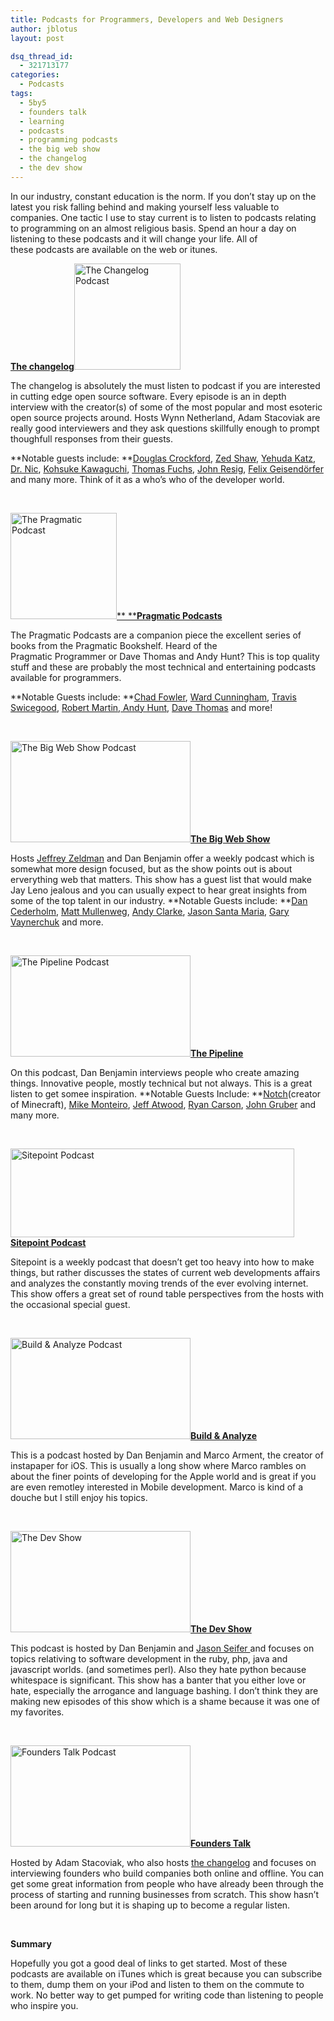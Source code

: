 ```yaml
---
title: Podcasts for Programmers, Developers and Web Designers
author: jblotus
layout: post

dsq_thread_id:
  - 321713177
categories:
  - Podcasts
tags:
  - 5by5
  - founders talk
  - learning
  - podcasts
  - programming podcasts
  - the big web show
  - the changelog
  - the dev show
---
```

In our industry, constant education is the norm. If you don&#8217;t stay up on the latest you risk falling behind and making yourself less valuable to companies. One tactic I use to stay current is to listen to podcasts relating to programming on an almost religious basis. Spend an hour a day on listening to these podcasts and it will change your life. All of these podcasts are available on the web or itunes.

**[The changelog][1]**[<img class="alignleft size-full wp-image-339" title="The Changelog Podcast" src="http://www.jblotus.com/wp-content/uploads/2011/06/chnagelog.jpg" alt="The Changelog Podcast" width="170" height="170" />][1]

The changelog is absolutely the must listen to podcast if you are interested in cutting edge open source software. Every episode is an in depth interview with the creator(s) of some of the most popular and most esoteric open source projects around. Hosts Wynn Netherland, Adam Stacoviak are really good interviewers and they ask questions skillfully enough to prompt thoughfull responses from their guests.

**Notable guests include: **[Douglas Crockford][2], [Zed Shaw][3], [Yehuda Katz][4], [Dr. Nic][5], [Kohsuke Kawaguchi][6], [Thomas Fuchs][7], [John Resig][8], [Felix Geisendörfer][9] and many more. Think of it as a who&#8217;s who of the developer world.

&nbsp;

[<img class="alignleft size-full wp-image-340" title="The Pragmatic Podcast" src="http://www.jblotus.com/wp-content/uploads/2011/06/pragmatic-podcasts.jpg" alt="The Pragmatic Podcast" width="170" height="170" />** **][10]**[Pragmatic Podcasts][10]**

The Pragmatic Podcasts are a companion piece the excellent series of books from the Pragmatic Bookshelf. Heard of the Pragmatic Programmer or Dave Thomas and Andy Hunt? This is top quality stuff and these are probably the most technical and entertaining podcasts available for programmers.

**Notable Guests include: **[Chad Fowler][11], [Ward Cunningham][12], [Travis Swicegood][13], [Robert Martin][14],[ Andy Hunt][15], [Dave Thomas][16] and more!

&nbsp;

[<img class="size-full wp-image-343 alignleft" title="The Big Web Show" src="http://www.jblotus.com/wp-content/uploads/2011/06/bigwebshow-thumb.jpg" alt="The Big Web Show Podcast" width="288" height="162" />**The Big Web Show**][17]

Hosts [Jeffrey Zeldman][18] and Dan Benjamin offer a weekly podcast which is somewhat more design focused, but as the show points out is about erverything web that matters. This show has a guest list that would make Jay Leno jealous and you can usually expect to hear great insights from some of the top talent in our industry. **Notable Guests include: **[Dan Cederholm][19], [Matt Mullenweg][20], [Andy Clarke][21], [Jason Santa Maria][22], [Gary Vaynerchuk][23] and more.

&nbsp;

[<img class="alignleft size-full wp-image-344" title="The Pipeline" src="http://www.jblotus.com/wp-content/uploads/2011/06/pipeline-thumb.jpg" alt="The Pipeline Podcast" width="288" height="162" />**The Pipeline**][24]

On this podcast, Dan Benjamin interviews people who create amazing things. Innovative people, mostly technical but not always. This is a great listen to get somee inspiration. **Notable Guests Include: **[Notch][25](creator of Minecraft), [Mike Monteiro][26], [Jeff Atwood][27], [Ryan Carson][28], [John Gruber][29] and many more.

&nbsp;

[ <img class="alignleft size-full wp-image-345" title="Sitepoint Podcast" src="http://www.jblotus.com/wp-content/uploads/2011/06/sitepoint.png" alt="Sitepoint Podcast" width="454" height="142" />**Sitepoint Podcast**][30]

Sitepoint is a weekly podcast that doesn&#8217;t get too heavy into how to make things, but rather discusses the states of current web developments affairs and analyzes the constantly moving trends of the ever evolving internet. This show offers a great set of round table perspectives from the hosts with the occasional special guest.

&nbsp;

[<img class="alignleft size-full wp-image-347" title="Build & Analyze Podcast" src="http://www.jblotus.com/wp-content/uploads/2011/06/buildanalyze-thumb.jpg" alt="Build & Analyze Podcast" width="288" height="162" />**Build & Analyze**][31]

This is a podcast hosted by Dan Benjamin and Marco Arment, the creator of instapaper for iOS. This is usually a long show where Marco rambles on about the finer points of developing for the Apple world and is great if you are even remotley interested in Mobile development. Marco is kind of a douche but I still enjoy his topics.

&nbsp;

[<img class="size-full wp-image-348 alignleft" title="The Dev Show" src="http://www.jblotus.com/wp-content/uploads/2011/06/devshow-thumb.jpg" alt="The Dev Show" width="288" height="162" />**The Dev Show**][32]

This podcast is hosted by Dan Benjamin and [Jason Seifer ][33]and focuses on topics relativing to software development in the ruby, php, java and javascript worlds. (and sometimes perl). Also they hate python because whitespace is significant. This show has a banter that you either love or hate, especially the arrogance and language bashing. I don&#8217;t think they are making new episodes of this show which is a shame because it was one of my favorites.

&nbsp;

[<img class="alignleft size-full wp-image-349" title="Founders Talk Podcast" src="http://www.jblotus.com/wp-content/uploads/2011/06/founderstalk-thumb.jpg" alt="Founders Talk Podcast" width="288" height="162" />**Founders Talk**][34]

Hosted by Adam Stacoviak, who also hosts [the changelog][35] and focuses on interviewing founders who build companies both online and offline. You can get some great information from people who have already been through the process of starting and running businesses from scratch. This show hasn&#8217;t been around for long but it is shaping up to become a regular listen.

&nbsp;

**Summary**

Hopefully you got a good deal of links to get started. Most of these podcasts are available on iTunes which is great because you can subscribe to them, dump them on your iPod and listen to them on the commute to work. No better way to get pumped for writing code than listening to people who inspire you.

 [1]: http://thechangelog.com/?linked_from=jblotus.com "Visit the changelog"
 [2]: http://www.crockford.com/
 [3]: http://zedshaw.com/
 [4]: http://yehudakatz.com/
 [5]: http://drnicwilliams.com/
 [6]: http://kohsuke.org/
 [7]: http://mir.aculo.us/
 [8]: http://ejohn.org/
 [9]: http://debuggable.com/
 [10]: http://pragprog.com/podcasts "The Pragmatic Podcasts"
 [11]: http://www.chadfowler.com/
 [12]: http://en.wikipedia.org/wiki/Ward_Cunningham
 [13]: http://www.travisswicegood.com/
 [14]: http://www.objectmentor.com/omTeam/martin_r.html
 [15]: http://blog.toolshed.com/
 [16]: http://pragdave.pragprog.com/
 [17]: http://5by5.tv/bigwebshow/
 [18]: http://www.zeldman.com/
 [19]: http://simplebits.com/
 [20]: http://ma.tt/
 [21]: http://www.stuffandnonsense.co.uk/
 [22]: http://www.jasonsantamaria.com/
 [23]: http://garyvaynerchuk.com/
 [24]: http://5by5.tv/pipeline/
 [25]: http://notch.tumblr.com/
 [26]: http://mikemonteiro.com/
 [27]: http://www.codinghorror.com/blog/
 [28]: http://carsonified.com/
 [29]: http://daringfireball.net/
 [30]: http://blogs.sitepoint.com/category/podcast/
 [31]: http://5by5.tv/buildanalyze
 [32]: http://5by5.tv/devshow
 [33]: http://jasonseifer.com/
 [34]: http://5by5.tv/founderstalk/
 [35]: http://thechangelog.com/
